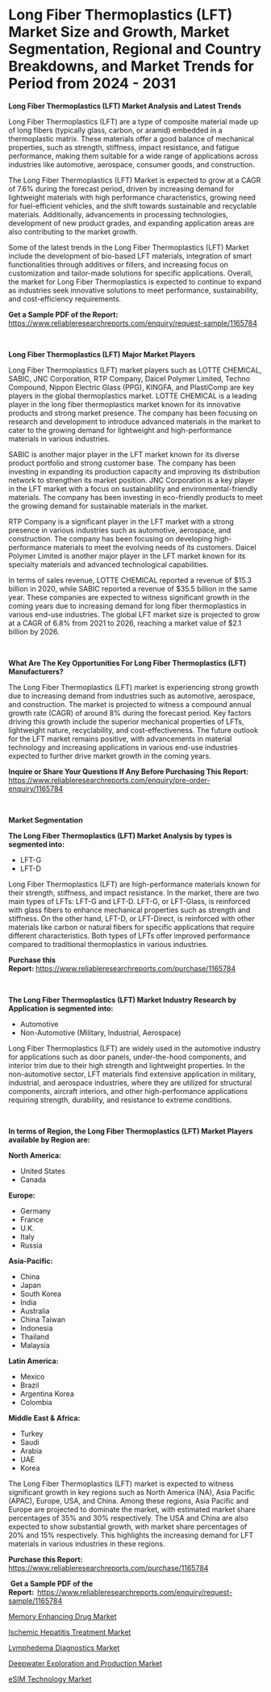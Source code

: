 <p><h1>Long Fiber Thermoplastics (LFT) Market Size and Growth, Market Segmentation, Regional and Country Breakdowns, and Market Trends for Period from 2024 -  2031</h1></p><p><strong>Long Fiber Thermoplastics (LFT) Market Analysis and Latest Trends</strong></p>
<p><p>Long Fiber Thermoplastics (LFT) are a type of composite material made up of long fibers (typically glass, carbon, or aramid) embedded in a thermoplastic matrix. These materials offer a good balance of mechanical properties, such as strength, stiffness, impact resistance, and fatigue performance, making them suitable for a wide range of applications across industries like automotive, aerospace, consumer goods, and construction.</p><p>The Long Fiber Thermoplastics (LFT) Market is expected to grow at a CAGR of 7.6% during the forecast period, driven by increasing demand for lightweight materials with high performance characteristics, growing need for fuel-efficient vehicles, and the shift towards sustainable and recyclable materials. Additionally, advancements in processing technologies, development of new product grades, and expanding application areas are also contributing to the market growth.</p><p>Some of the latest trends in the Long Fiber Thermoplastics (LFT) Market include the development of bio-based LFT materials, integration of smart functionalities through additives or fillers, and increasing focus on customization and tailor-made solutions for specific applications. Overall, the market for Long Fiber Thermoplastics is expected to continue to expand as industries seek innovative solutions to meet performance, sustainability, and cost-efficiency requirements.</p></p>
<p><strong>Get a Sample PDF of the Report:&nbsp;</strong> <a href="https://www.reliableresearchreports.com/enquiry/request-sample/1165784">https://www.reliableresearchreports.com/enquiry/request-sample/1165784</a></p>
<p>&nbsp;</p>
<p><strong>Long Fiber Thermoplastics (LFT) Major Market Players</strong></p>
<p><p>Long Fiber Thermoplastics (LFT) market players such as LOTTE CHEMICAL, SABIC, JNC Corporation, RTP Company, Daicel Polymer Limited, Techno Compound, Nippon Electric Glass (PPG), KINGFA, and PlastiComp are key players in the global thermoplastics market. LOTTE CHEMICAL is a leading player in the long fiber thermoplastics market known for its innovative products and strong market presence. The company has been focusing on research and development to introduce advanced materials in the market to cater to the growing demand for lightweight and high-performance materials in various industries.</p><p>SABIC is another major player in the LFT market known for its diverse product portfolio and strong customer base. The company has been investing in expanding its production capacity and improving its distribution network to strengthen its market position. JNC Corporation is a key player in the LFT market with a focus on sustainability and environmental-friendly materials. The company has been investing in eco-friendly products to meet the growing demand for sustainable materials in the market.</p><p>RTP Company is a significant player in the LFT market with a strong presence in various industries such as automotive, aerospace, and construction. The company has been focusing on developing high-performance materials to meet the evolving needs of its customers. Daicel Polymer Limited is another major player in the LFT market known for its specialty materials and advanced technological capabilities.</p><p>In terms of sales revenue, LOTTE CHEMICAL reported a revenue of $15.3 billion in 2020, while SABIC reported a revenue of $35.5 billion in the same year. These companies are expected to witness significant growth in the coming years due to increasing demand for long fiber thermoplastics in various end-use industries. The global LFT market size is projected to grow at a CAGR of 6.8% from 2021 to 2026, reaching a market value of $2.1 billion by 2026.</p></p>
<p>&nbsp;</p>
<p><strong>What Are The Key Opportunities For Long Fiber Thermoplastics (LFT) Manufacturers?</strong></p>
<p><p>The Long Fiber Thermoplastics (LFT) market is experiencing strong growth due to increasing demand from industries such as automotive, aerospace, and construction. The market is projected to witness a compound annual growth rate (CAGR) of around 8% during the forecast period. Key factors driving this growth include the superior mechanical properties of LFTs, lightweight nature, recyclability, and cost-effectiveness. The future outlook for the LFT market remains positive, with advancements in material technology and increasing applications in various end-use industries expected to further drive market growth in the coming years.</p></p>
<p><strong>Inquire or Share Your Questions If Any Before Purchasing This Report:</strong> <a href="https://www.reliableresearchreports.com/enquiry/pre-order-enquiry/1165784">https://www.reliableresearchreports.com/enquiry/pre-order-enquiry/1165784</a></p>
<p>&nbsp;</p>
<p><strong>Market Segmentation</strong></p>
<p><strong>The Long Fiber Thermoplastics (LFT) Market Analysis by types is segmented into:</strong></p>
<p><ul><li>LFT-G</li><li>LFT-D</li></ul></p>
<p><p>Long Fiber Thermoplastics (LFT) are high-performance materials known for their strength, stiffness, and impact resistance. In the market, there are two main types of LFTs: LFT-G and LFT-D. LFT-G, or LFT-Glass, is reinforced with glass fibers to enhance mechanical properties such as strength and stiffness. On the other hand, LFT-D, or LFT-Direct, is reinforced with other materials like carbon or natural fibers for specific applications that require different characteristics. Both types of LFTs offer improved performance compared to traditional thermoplastics in various industries.</p></p>
<p><strong>Purchase this Report:&nbsp;</strong><a href="https://www.reliableresearchreports.com/purchase/1165784">https://www.reliableresearchreports.com/purchase/1165784</a></p>
<p>&nbsp;</p>
<p><strong>The Long Fiber Thermoplastics (LFT) Market Industry Research by Application is segmented into:</strong></p>
<p><ul><li>Automotive</li><li>Non-Automotive (Military, Industrial, Aerospace)</li></ul></p>
<p><p>Long Fiber Thermoplastics (LFT) are widely used in the automotive industry for applications such as door panels, under-the-hood components, and interior trim due to their high strength and lightweight properties. In the non-automotive sector, LFT materials find extensive application in military, industrial, and aerospace industries, where they are utilized for structural components, aircraft interiors, and other high-performance applications requiring strength, durability, and resistance to extreme conditions.</p></p>
<p>&nbsp;</p>
<p><strong>In terms of Region, the Long Fiber Thermoplastics (LFT) Market Players available by Region are:</strong></p>
<p>
    <p> <strong> North America: </strong>
        <ul>
            <li>United States</li>
            <li>Canada</li>
        </ul>
        </p> 
    <p> <strong> Europe: </strong>
        <ul>
            <li>Germany</li>
            <li>France</li>
            <li>U.K.</li>
            <li>Italy</li>
            <li>Russia</li>
        </ul>
        </p> 
    <p> <strong> Asia-Pacific: </strong>
        <ul>
            <li>China</li>
            <li>Japan</li>
            <li>South Korea</li>
            <li>India</li>
            <li>Australia</li>
            <li>China Taiwan</li>
            <li>Indonesia</li>
            <li>Thailand</li>
            <li>Malaysia</li>
        </ul>
        </p> 
    <p> <strong> Latin America: </strong>
        <ul>
            <li>Mexico</li>
            <li>Brazil</li>
            <li>Argentina Korea</li>
            <li>Colombia</li>
        </ul>
        </p> 
    <p> <strong> Middle East & Africa: </strong>
        <ul>
            <li>Turkey</li>
            <li>Saudi</li>
            <li>Arabia</li>
            <li>UAE</li>
            <li>Korea</li>
        </ul>
    </p>
    </p>
<p><p>The Long Fiber Thermoplastics (LFT) market is expected to witness significant growth in key regions such as North America (NA), Asia Pacific (APAC), Europe, USA, and China. Among these regions, Asia Pacific and Europe are projected to dominate the market, with estimated market share percentages of 35% and 30% respectively. The USA and China are also expected to show substantial growth, with market share percentages of 20% and 15% respectively. This highlights the increasing demand for LFT materials in various industries in these regions.</p></p>
<p><strong>Purchase this Report: </strong><a href="https://www.reliableresearchreports.com/purchase/1165784">https://www.reliableresearchreports.com/purchase/1165784</a></p>
<p>&nbsp;<strong>Get a Sample PDF of the Report:&nbsp;&nbsp;</strong><a href="https://www.reliableresearchreports.com/enquiry/request-sample/1165784">https://www.reliableresearchreports.com/enquiry/request-sample/1165784</a></p>
<p><strong></strong></p>
<p><p><a href="https://medium.com/@andrewgarza766/memory-enhancing-drug-market-report-reveals-the-latest-trends-and-growth-opportunities-of-this-6b0c655b50db">Memory Enhancing Drug Market</a></p><p><a href="https://medium.com/@andrewgarza766/analyzing-ischemic-hepatitis-treatment-market-global-industry-perspective-and-forecast-2024-to-28d47da188a0">Ischemic Hepatitis Treatment Market</a></p><p><a href="https://medium.com/@danmacdonald740/lymphedema-diagnostics-market-research-report-its-history-and-forecast-2024-to-2031-4f276e3f8be2">Lymphedema Diagnostics Market</a></p><p><a href="https://medium.com/@penelopeparsons766/deepwater-exploration-and-production-market-exploring-market-share-market-trends-and-future-946d2ceea1fa">Deepwater Exploration and Production Market</a></p><p><a href="https://medium.com/@danmacdonald740/esim-technology-market-size-and-market-trends-complete-industry-overview-2024-to-2031-eff8e1b39424">eSIM Technology Market</a></p></p>